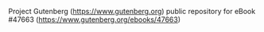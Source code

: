 Project Gutenberg (https://www.gutenberg.org) public repository for eBook #47663 (https://www.gutenberg.org/ebooks/47663)
